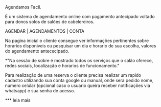 Agendamos Facil.

É um sistema de agendamento online com pagamento antecipado voltado para donos solos de salões de cabelereiros.

AGENDAR | AGENDAMENTOS | CONTA

Na pagina inicial o cliente consegue ver informações pertinentes sobre horarios disponiveis ou pesquisar um dia e horario de sua escolha, valores do agendamento antececipado.</br>

*"Na sessão de sobre é mostrado todos os serviços que o salão oferece, redes sociais, localização e horarios de funcionamento."</br>

Para realização de uma reserva o cliente precisa realizar um rapido cadastro utilizando sua conta google ou manual, onde sera pedido nome, </br>
numero celular (opcional caso o usuario queira receber notificações via whatsapp) e sua senha de acesso.

*** leia mais